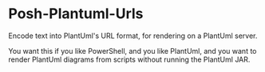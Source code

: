 # Posh-Plantuml-Urls

Encode text into PlantUml's URL format, for rendering on a PlantUml server.

You want this if you like PowerShell, and you like PlantUml, and you want to
render PlantUml diagrams from scripts without running the PlantUml JAR.
